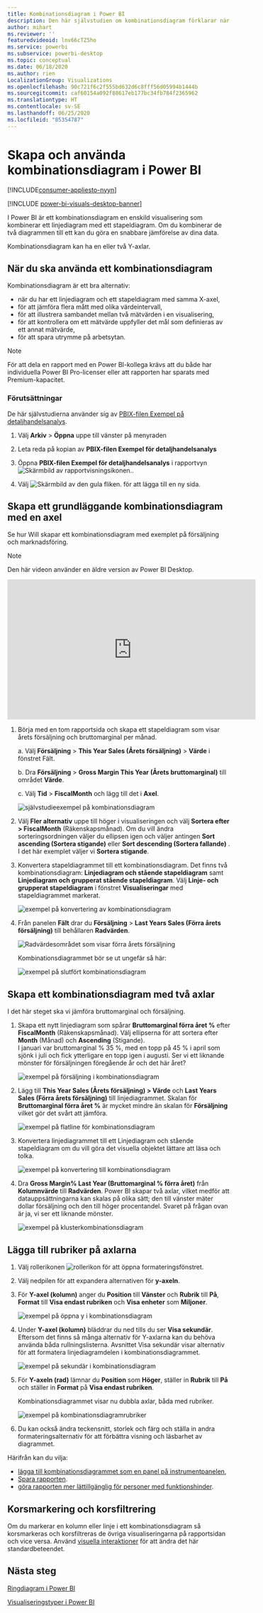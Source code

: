 ```yaml
---
title: Kombinationsdiagram i Power BI
description: Den här självstudien om kombinationsdiagram förklarar när du ska använda dem och hur du skapar dem i Power BI-tjänsten och Desktop.
author: mihart
ms.reviewer: ''
featuredvideoid: lnv66cTZ5ho
ms.service: powerbi
ms.subservice: powerbi-desktop
ms.topic: conceptual
ms.date: 06/18/2020
ms.author: rien
LocalizationGroup: Visualizations
ms.openlocfilehash: 90c721f6c2f555bd632d6c8fff56d05994b1444b
ms.sourcegitcommit: caf60154a092f88617eb177bc34fb784f2365962
ms.translationtype: HT
ms.contentlocale: sv-SE
ms.lasthandoff: 06/25/2020
ms.locfileid: "85354787"
---
```

# <a name="create-and-use-combo-charts-in-power-bi"></a>Skapa och använda kombinationsdiagram i Power BI

[!INCLUDE[consumer-appliesto-nyyn](../includes/consumer-appliesto-nyyn.md)]

[!INCLUDE [power-bi-visuals-desktop-banner](../includes/power-bi-visuals-desktop-banner.md)]

I Power BI är ett kombinationsdiagram en enskild visualisering som kombinerar ett linjediagram med ett stapeldiagram. Om du kombinerar de två diagrammen till ett kan du göra en snabbare jämförelse av dina data.

Kombinationsdiagram kan ha en eller två Y-axlar.

## <a name="when-to-use-a-combo-chart"></a>När du ska använda ett kombinationsdiagram
Kombinationsdiagram är ett bra alternativ:

* när du har ett linjediagram och ett stapeldiagram med samma X-axel,
* för att jämföra flera mått med olika värdeintervall,
* för att illustrera sambandet mellan två mätvärden i en visualisering,
* för att kontrollera om ett mätvärde uppfyller det mål som definieras av ett annat mätvärde,
* för att spara utrymme på arbetsytan.

> [!NOTE]
> För att dela en rapport med en Power BI-kollega krävs att du både har individuella Power BI Pro-licenser eller att rapporten har sparats med Premium-kapacitet.

### <a name="prerequisites"></a>Förutsättningar
De här självstudierna använder sig av [PBIX-filen Exempel på detaljhandelsanalys](https://download.microsoft.com/download/9/6/D/96DDC2FF-2568-491D-AAFA-AFDD6F763AE3/Retail%20Analysis%20Sample%20PBIX.pbix).

1. Välj **Arkiv** > **Öppna** uppe till vänster på menyraden
   
2. Leta reda på kopian av **PBIX-filen Exempel för detaljhandelsanalys**

1. Öppna **PBIX-filen Exempel för detaljhandelsanalys** i rapportvyn ![Skärmbild av rapportvisningsikonen.](media/power-bi-visualization-kpi/power-bi-report-view.png).

1. Välj ![Skärmbild av den gula fliken.](media/power-bi-visualization-kpi/power-bi-yellow-tab.png) för att lägga till en ny sida.



## <a name="create-a-basic-single-axis-combo-chart"></a>Skapa ett grundläggande kombinationsdiagram med en axel
Se hur Will skapar ett kombinationsdiagram med exemplet på försäljning och marknadsföring.
   > [!NOTE]
   > Den här videon använder en äldre version av Power BI Desktop.
   > 
   > 
<iframe width="560" height="315" src="https://www.youtube.com/embed/lnv66cTZ5ho?list=PL1N57mwBHtN0JFoKSR0n-tBkUJHeMP2cP" frameborder="0" allowfullscreen></iframe>  

<a name="create"></a>

1. Börja med en tom rapportsida och skapa ett stapeldiagram som visar årets försäljning och bruttomarginal per månad.

    a.  Välj **Försäljning** \> **This Year Sales (Årets försäljning)**  > **Värde** i fönstret Fält.

    b.  Dra **Försäljning** \> **Gross Margin This Year (Årets bruttomarginal)** till området **Värde**.

    c. Välj **Tid** \> **FiscalMonth** och lägg till det i **Axel**.

    ![självstudieexempel på kombinationsdiagram](media/power-bi-visualization-combo-chart/combotutorial1new.png)
5. Välj **Fler alternativ** uppe till höger i visualiseringen och välj **Sortera efter > FiscalMonth** (Räkenskapsmånad). Om du vill ändra sorteringsordningen väljer du ellipsen igen och väljer antingen **Sort ascending (Sortera stigande)** eller **Sort descending (Sortera fallande)** . I det här exemplet väljer vi **Sortera stigande**.

6. Konvertera stapeldiagrammet till ett kombinationsdiagram. Det finns två kombinationsdiagram: **Linjediagram och stående stapeldiagram** samt **Linjediagram och grupperat stående stapeldiagram**. Välj **Linje- och grupperat stapeldiagram** i fönstret **Visualiseringar** med stapeldiagrammet markerat.

    ![exempel på konvertering av kombinationsdiagram](media/power-bi-visualization-combo-chart/converttocombo-new2.png)
7. Från panelen **Fält** drar du **Försäljning** \> **Last Years Sales (Förra årets försäljning)** till behållaren **Radvärden**.

   ![Radvärdesområdet som visar förra årets försäljning](media/power-bi-visualization-combo-chart/linevaluebucket.png)

   Kombinationsdiagrammet bör se ut ungefär så här:

   ![exempel på slutfört kombinationsdiagram](media/power-bi-visualization-combo-chart/combochartdone-new.png)

## <a name="create-a-combo-chart-with-two-axes"></a>Skapa ett kombinationsdiagram med två axlar
I det här steget ska vi jämföra bruttomarginal och försäljning.

1. Skapa ett nytt linjediagram som spårar **Bruttomarginal förra året %** efter **FiscalMonth** (Räkenskapsmånad). Välj ellipserna för att sortera efter **Month** (Månad) och **Ascending** (Stigande).  
I januari var bruttomarginal % 35 %, med en topp på 45 % i april som sjönk i juli och fick ytterligare en topp igen i augusti. Ser vi ett liknande mönster för försäljningen föregående år och det här året?

   ![exempel på försäljning i kombinationsdiagram](media/power-bi-visualization-combo-chart/combo1-new.png)
2. Lägg till **This Year Sales (Årets försäljning) > Värde** och **Last Years Sales (Förra årets försäljning)** till linjediagrammet. Skalan för **Bruttomarginal förra året %** är mycket mindre än skalan för **Försäljning** vilket gör det svårt att jämföra.      

   ![exempel på flatline för kombinationsdiagram](media/power-bi-visualization-combo-chart/flatline-new.png)
3. Konvertera linjediagrammet till ett Linjediagram och stående stapeldiagram om du vill göra det visuella objektet lättare att läsa och tolka.

   ![exempel på konvertering till kombinationsdiagram](media/power-bi-visualization-combo-chart/converttocombo-new.png)

4. Dra **Gross Margin% Last Year (Bruttomarginal % förra året)** från **Kolumnvärde** till **Radvärden**. Power BI skapar två axlar, vilket medför att datauppsättningarna kan skalas på olika sätt; den till vänster mäter dollar försäljning och den till höger procentandel. Svaret på frågan ovan är ja, vi ser ett liknande mönster.

   ![exempel på klusterkombinationsdiagram](media/power-bi-visualization-combo-chart/power-bi-clustered-combo.png)    

## <a name="add-titles-to-the-axes"></a>Lägga till rubriker på axlarna
1. Välj rollerikonen ![rollerikon](media/power-bi-visualization-combo-chart/power-bi-paintroller.png) för att öppna formateringsfönstret.
1. Välj nedpilen för att expandera alternativen för **y-axeln**.
1. För **Y-axel (kolumn)** anger du **Position** till **Vänster** och **Rubrik** till **På**,  **Format** till **Visa endast rubriken** och **Visa enheter** som **Miljoner**.

   ![exempel på öppna y i kombinationsdiagram](media/power-bi-visualization-combo-chart/power-bi-open-y.png)
4. Under **Y-axel (kolumn)** bläddrar du ned tills du ser **Visa sekundär**. Eftersom det finns så många alternativ för Y-axlarna kan du behöva använda båda rullningslisterna. Avsnittet Visa sekundär visar alternativ för att formatera linjediagramdelen i kombinationsdiagrammet.

   ![exempel på sekundär i kombinationsdiagram](media/power-bi-visualization-combo-chart/power-bi-secondary.png)
5. För **Y-axeln (rad)** lämnar du **Position** som **Höger**, ställer in **Rubrik** till **På** och ställer in **Format** på **Visa endast rubriken**.

   Kombinationsdiagrammet visar nu dubbla axlar, båda med rubriker.

   ![exempel på kombinationsdiagramrubriker](media/power-bi-visualization-combo-chart/power-bi-2-titles.png)

6. Du kan också ändra teckensnitt, storlek och färg och ställa in andra formateringsalternativ för att förbättra visning och läsbarhet av diagrammet.

Härifrån kan du vilja:

* [lägga till kombinationsdiagrammet som en panel på instrumentpanelen](../create-reports/service-dashboard-tiles.md),
* [Spara rapporten](../create-reports/service-report-save.md).
* [göra rapporten mer lättillgänglig för personer med funktionshinder](../create-reports/desktop-accessibility-overview.md).

## <a name="cross-highlighting-and-cross-filtering"></a>Korsmarkering och korsfiltrering

Om du markerar en kolumn eller linje i ett kombinationsdiagram så korsmarkeras och korsfiltreras de övriga visualiseringarna på rapportsidan och vice versa. Använd [visuella interaktioner](../create-reports/service-reports-visual-interactions.md) för att ändra det här standardbeteendet.

## <a name="next-steps"></a>Nästa steg

[Ringdiagram i Power BI](power-bi-visualization-doughnut-charts.md)

[Visualiseringstyper i Power BI](power-bi-visualization-types-for-reports-and-q-and-a.md)
